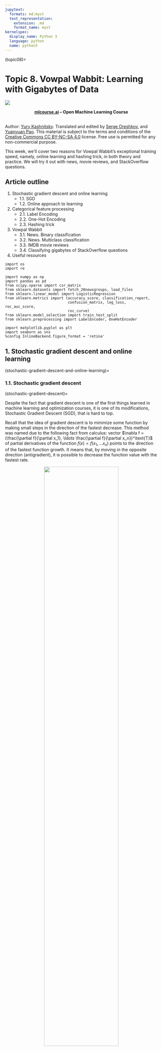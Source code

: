 ```yaml
---
jupytext:
  formats: md:myst
  text_representation:
    extension: .md
    format_name: myst
kernelspec:
  display_name: Python 3
  language: python
  name: python3
---
```


(topic08)=

# Topic 8. Vowpal Wabbit: Learning with Gigabytes of Data

<img src="https://habrastorage.org/webt/ia/m9/zk/iam9zkyzqebnf_okxipihkgjwnw.jpeg" />

**<center>[mlcourse.ai](https://mlcourse.ai) – Open Machine Learning Course** </center><br>

Author: [Yury Kashnitsky](https://yorko.github.io). Translated and edited by [Serge Oreshkov](https://www.linkedin.com/in/sergeoreshkov/), and [Yuanyuan Pao](https://www.linkedin.com/in/yuanyuanpao/). This material is subject to the terms and conditions of the [Creative Commons CC BY-NC-SA 4.0](https://creativecommons.org/licenses/by-nc-sa/4.0/) license. Free use is permitted for any non-commercial purpose.


This week, we'll cover two reasons for Vowpal Wabbit’s exceptional training speed, namely, online learning and hashing trick, in both theory and practice. We will try it out with news, movie reviews, and StackOverflow questions.

## Article outline
1. Stochastic gradient descent and online learning
    - 1.1. SGD
    - 1.2. Online approach to learning
2. Categorical feature processing
    - 2.1. Label Encoding
    - 2.2. One-Hot Encoding
    - 2.3. Hashing trick
3. Vowpal Wabbit
    - 3.1. News. Binary classification
    - 3.2. News. Multiclass classification
    - 3.3. IMDB movie reviews
    - 3.4. Classifying gigabytes of StackOverflow questions
4. Useful resources


```{code-cell} ipython3
import os
import re

import numpy as np
import pandas as pd
from scipy.sparse import csr_matrix
from sklearn.datasets import fetch_20newsgroups, load_files
from sklearn.linear_model import LogisticRegression
from sklearn.metrics import (accuracy_score, classification_report,
                             confusion_matrix, log_loss, roc_auc_score,
                             roc_curve)
from sklearn.model_selection import train_test_split
from sklearn.preprocessing import LabelEncoder, OneHotEncoder

import matplotlib.pyplot as plt
import seaborn as sns
%config InlineBackend.figure_format = 'retina'
```

## 1. Stochastic gradient descent and online learning
(stochastic-gradient-descent-and-online-learning)=
###  1.1. Stochastic gradient descent
(stochastic-gradient-descent)=

Despite the fact that gradient descent is one of the first things learned in machine learning and optimization courses, it is one of its modifications, Stochastic Gradient Descent (SGD), that is hard to top.

Recall that the idea of gradient descent is to minimize some function by making small steps in the direction of the fastest decrease. This method was named due to the following fact from calculus: vector $\nabla f = (\frac{\partial f}{\partial x_1}, \ldots \frac{\partial f}{\partial x_n})^\text{T}$ of partial derivatives of the function $f(x) = f(x_1, \ldots x_n)$ points to the direction of the fastest function growth. It means that, by moving in the opposite direction (antigradient), it is possible to decrease the function value with the fastest rate.

<div align="center">
<img src='../../_static/img/topic08/snowboarder_gesh.jpg' width=70%>  
</div>

Here is a snowboarder (me) in Sheregesh, Russia's most popular winter resort. (I highly recommended it if you like skiing or snowboarding). In addition to advertising the beautiful landscapes, this picture depicts the idea of gradient descent. If you want to ride as fast as possible, you need to choose the path of steepest descent. Calculating antigradients can be seen as evaluating the slope at various spots.

**Example**

The paired regression problem can be solved with gradient descent. Let us predict one variable using another: height with weight. Assume that these variables are linearly dependent. We will use the [SOCR](http://wiki.stat.ucla.edu/socr/index.php/SOCR_Data) dataset.


```{code-cell} ipython3
# for Jupyter-book, we copy data from GitHub, locally, to save Internet traffic,
# you can specify the data/ folder from the root of your cloned
# https://github.com/Yorko/mlcourse.ai repo, to save Internet traffic
DATA_PATH = "https://raw.githubusercontent.com/Yorko/mlcourse.ai/main/data/"
```


```{code-cell} ipython3
PATH_TO_WRITE_DATA = "../../../data/tmp/"
data_demo = pd.read_csv(os.path.join(DATA_PATH, "weights_heights.csv"))
```


```{code-cell} ipython3
plt.scatter(data_demo["Weight"], data_demo["Height"])
plt.xlabel("Weight in lb")
plt.ylabel("Height in inches");
```



Here we have a vector $x$ of dimension $\ell$ (weight of every person i.e. training sample) and $y$, a vector containing the height of every person in the dataset.

The task is the following: find weights $w_0$ and $w_1$ such that predicting height as $y_i = w_0 + w_1 x_i$ (where $y_i$ is $i$-th height value, $x_i$ is $i$-th weight value) minimizes the squared error (as well as mean squared error since $\frac{1}{\ell}$ doesn't make any difference ):

$$
SE(w_0, w_1) = \frac{1}{2}\sum_{i=1}^\ell(y_i - (w_0 + w_1x_{i}))^2 \rightarrow min_{w_0,w_1}
$$

We will use gradient descent, utilizing the partial derivatives of $SE(w_0, w_1)$ over weights $w_0$ and $w_1$.
An iterative training procedure is then defined by simple update formulas (we change model weights in small steps, proportional to a small constant $\eta$, towards the antigradient of the function $SE(w_0, w_1)$):

$$
\begin{array}{rcl} w_0^{(t+1)} = w_0^{(t)} -\eta \frac{\partial SE}{\partial w_0} |_{t} \\  w_1^{(t+1)} = w_1^{(t)} -\eta \frac{\partial SE}{\partial w_1} |_{t} \end{array}
$$

Computing the partial derivatives, we get the following:

$$
\begin{array}{rcl} w_0^{(t+1)} = w_0^{(t)} + \eta \sum_{i=1}^{\ell}(y_i - w_0^{(t)} - w_1^{(t)}x_i) \\  w_1^{(t+1)} = w_1^{(t)} + \eta \sum_{i=1}^{\ell}(y_i - w_0^{(t)} - w_1^{(t)}x_i)x_i \end{array}
$$

This math works quite well as long as the amount of data is not large (we will not discuss issues with local minima, saddle points, choosing the learning rate, moments and other stuff –- these topics are covered very thoroughly in [the Numeric Computation chapter](http://www.deeplearningbook.org/contents/numerical.html) in "Deep Learning").
There is an issue with batch gradient descent -- the gradient evaluation requires the summation of a number of values for every object from the training set. In other words, the algorithm requires a lot of iterations, and every iteration recomputes weights with formula which contains a sum $\sum_{i=1}^\ell$ over the whole training set. What happens when we have billions of training samples?

<div align="center">
<img src='../../_static/img/topic08/overfitting_meme.jpeg'
</div>

Hence the motivation for stochastic gradient descent! Simply put, we throw away the summation sign and update the weights only over single training samples (or a small number of them). In our case, we have the following:

$$
\begin{array}{rcl} w_0^{(t+1)} = w_0^{(t)} + \eta (y_i - w_0^{(t)} - w_1^{(t)}x_i) \\  w_1^{(t+1)} = w_1^{(t)} + \eta (y_i - w_0^{(t)} - w_1^{(t)}x_i)x_i \end{array}
$$

With this approach, there is no guarantee that we will move in best possible direction at every iteration. Therefore, we may need many more iterations, but we get much faster weight updates.

Andrew Ng has a good illustration of this in his [machine learning course](https://www.coursera.org/learn/machine-learning). Let's take a look.

<div align="center">
<img src='../../_static/img/topic08/ng_contour_plots.png'
</div>

These are the contour plots for some function, and we want to find the global minimum of this function. The red curve shows weight changes (in this picture, $\theta_0$ and $\theta_1$ correspond to our $w_0$ and $w_1$). According to the properties of a gradient, the direction of change at every point is orthogonal to contour plots. With stochastic gradient descent, weights are changing in a less predictable manner, and it even may seem that some steps are wrong by leading away from minima; however, both procedures converge to the same solution.

### 1.2. Online approach to learning
(online-approach-to-learning)=
Stochastic gradient descent gives us practical guidance for training both classifiers and regressors with large amounts of data up to hundreds of GBs (depending on computational resources).

Considering the case of paired regression, we can store the training data set $(X,y)$ in HDD without loading it into RAM (where it simply won't fit), read objects one by one, and update the weights of our model:

$$
\begin{array}{rcl} w_0^{(t+1)} = w_0^{(t)} + \eta (y_i - w_0^{(t)} - w_1^{(t)}x_i) \\  w_1^{(t+1)} = w_1^{(t)} + \eta (y_i - w_0^{(t)} - w_1^{(t)}x_i)x_i \end{array}
$$

After working through the whole training dataset, our loss function (for example, quadratic squared root error in regression or logistic loss in classification) will decrease, but it usually takes dozens of passes over the training set to make the loss small enough.

This approach to learning is called **online learning**, and this name emerged even before machine learning MOOC-s turned mainstream.

We did not discuss many specifics about SGD here. If you want dive into theory, I highly recommend ["Convex Optimization" by Stephen Boyd](https://www.amazon.com/Convex-Optimization-Stephen-Boyd/dp/0521833787). Now, we will introduce the Vowpal Wabbit library, which is good for training simple models with huge data sets thanks to stochastic optimization and another trick, feature hashing.

In scikit-learn, classifiers and regressors trained with SGD are named  `SGDClassifier` and `SGDRegressor` in `sklearn.linear_model`. These are nice implementations of SGD, but we'll focus on VW since it is more performant than sklearn's SGD models in many aspects.

## 2. Categorical feature processing

### 2.1. Label Encoding
Many classification and regression algorithms operate in Euclidean or metric space, implying that data is represented with vectors of real numbers. However, in real data, we often have categorical features with discrete values such as yes/no or January/February/.../December. We will see how to process this kind of data, particularly with linear models, and how to deal with many categorical features even when they have many unique values.

Let's explore the [UCI bank marketing dataset](https://archive.ics.uci.edu/ml/datasets/bank+marketing) where most of  features are categorical.


```{code-cell} ipython3
df = pd.read_csv(os.path.join(DATA_PATH, "bank_train.csv"))
labels = pd.read_csv(
    os.path.join(DATA_PATH, "bank_train_target.csv"), header=None
)

df.head()
```

We can see that most of features are not represented by numbers. This poses a problem because we cannot use most machine learning methods (at least those implemented in scikit-learn) out-of-the-box.

Let's dive into the "education" feature.


```{code-cell} ipython3
df["education"].value_counts().plot.barh();
```



The most straightforward solution is to map each value of this feature into a unique number. For example, we can map  `university.degree` to 0, `basic.9y` to 1, and so on. You can use `sklearn.preprocessing.LabelEncoder` to perform this mapping.


```{code-cell} ipython3
label_encoder = LabelEncoder()
```

The `fit` method of this class finds all unique values and builds the actual mapping between categories and numbers, and the `transform` method  converts the categories into numbers. After `fit` is executed, `label_encoder` will have the `classes_` attribute with all unique values of the feature. Let us count them to make sure the transformation was correct.


```{code-cell} ipython3
mapped_education = pd.Series(label_encoder.fit_transform(df["education"]))
mapped_education.value_counts().plot.barh()
print(dict(enumerate(label_encoder.classes_)))
```


```{code-cell} ipython3
df["education"] = mapped_education
df.head()
```

Let's apply the transformation to other columns of type `object`.


```{code-cell} ipython3
categorical_columns = df.columns[df.dtypes == "object"].union(["education"])
for column in categorical_columns:
    df[column] = label_encoder.fit_transform(df[column])
df.head()
```

The main issue with this approach is that we have now introduced some relative ordering where it might not exist.  

For example, we implicitly introduced algebra over the values of the job feature where we can now substract the job of client #2 from the job of client #1 :


```{code-cell} ipython3
df.loc[1].job - df.loc[2].job
```


Does this operation make any sense? Not really. Let's try to train logistic regression with this feature transformation.


```{code-cell} ipython3
def logistic_regression_accuracy_on(dataframe, labels):
    features = dataframe
    train_features, test_features, train_labels, test_labels = train_test_split(
        features, labels
    )

    logit = LogisticRegression()
    logit.fit(train_features, train_labels)
    return classification_report(test_labels, logit.predict(test_features))


print(logistic_regression_accuracy_on(df[categorical_columns], labels))
```



We can see that logistic regression never predicts class 1. In order to use linear models with categorical features, we will use a different approach: One-Hot Encoding.

### 2.2. One-Hot Encoding

Suppose that some feature can have one of 10 unique values. One-hot encoding creates 10 new features corresponding to these unique values, all of them *except one* are zeros.


```{code-cell} ipython3
one_hot_example = pd.DataFrame([{i: 0 for i in range(10)}])
one_hot_example.loc[0, 6] = 1
one_hot_example
```

This idea is implemented in the `OneHotEncoder` class from `sklearn.preprocessing`. By default `OneHotEncoder` transforms data into a sparse matrix to save memory space because most of the values are zeroes and because we do not want to take up more RAM. However, in this particular example, we do not encounter such problems, so we are going to use a "dense" matrix representation.


```{code-cell} ipython3
onehot_encoder = OneHotEncoder(sparse_output=False)
```


```{code-cell} ipython3
encoded_categorical_columns = pd.DataFrame(
    onehot_encoder.fit_transform(df[categorical_columns])
)
encoded_categorical_columns.head()
```

We have 53 columns that correspond to the number of unique values of categorical features in our data set. When transformed with One-Hot Encoding, this data can be used with linear models:


```{code-cell} ipython3
print(logistic_regression_accuracy_on(encoded_categorical_columns, labels))
```


### 2.3. Hashing trick

Real data can be volatile, meaning we cannot guarantee that new values of categorical features will not occur. This issue hampers using a trained model on new data. Besides that, `LabelEncoder` requires preliminary analysis of the whole dataset and storage of constructed mappings in memory, which makes it difficult to work with large datasets.

There is a simple approach to vectorization of categorical data based on hashing and is known as, not-so-surprisingly, the hashing trick.

Hash functions can help us find unique codes for different feature values, for example:


```{code-cell} ipython3
for s in ("university.degree", "high.school", "illiterate"):
    print(s, "->", hash(s))
```


We will not use negative values or values of high magnitude, so we restrict the range of values for the hash function:


```{code-cell} ipython3
hash_space = 25
for s in ("university.degree", "high.school", "illiterate"):
    print(s, "->", hash(s) % hash_space)
```


Imagine that our data set contains a single (i.e. not married) student, who received a call on Monday. His feature vectors will be created similarly as in the case of One-Hot Encoding but in the space with fixed range for all features:


```{code-cell} ipython3
hashing_example = pd.DataFrame([{i: 0.0 for i in range(hash_space)}])
for s in ("job=student", "marital=single", "day_of_week=mon"):
    print(s, "->", hash(s) % hash_space)
    hashing_example.loc[0, hash(s) % hash_space] = 1
hashing_example
```


We want to point out that we hash not only feature values but also pairs of **feature name + feature value**. It is important to do this so that we can distinguish the same values of different features.


```{code-cell} ipython3
assert hash("no") == hash("no")
assert hash("housing=no") != hash("loan=no")
```

Is it possible to have a collision when using hash codes? Sure, it is possible, but it is a rare case with large enough hashing spaces. Even if collision occurs, regression or classification metrics will not suffer much. In this case, hash collisions work as a form of regularization.

<div align="center">
<img src='../../_static/img/topic08/hash_trick_wtf.jpeg'
</div>

You may be saying "WTF?"; hashing seems counterintuitive. This is true, but these heuristics sometimes are, in fact, the only plausible approach to work with categorical data (what else can you do if you have 30M features?). Moreover, this technique has proven to just work. As you work more with data, you may see this for yourself.

A good analysis of hash collisions, their dependency on feature space and hashing space dimensions and affecting classification/regression performance is done in [this article](https://booking.ai/dont-be-tricked-by-the-hashing-trick-192a6aae3087) by Booking.com.

## 3. Vowpal Wabbit

[Vowpal Wabbit](https://github.com/JohnLangford/vowpal_wabbit) (VW) is one of the most widespread machine learning libraries used in industry. It is prominent for its training speed and support of many training modes, especially for online learning with big and high-dimensional data. This is one of the major merits of the library. Also, with the hashing trick implemented, Vowpal Wabbit is a perfect choice for working with text data.

Shell is the main interface for VW.


```{code-cell} ipython3
!vw --help | head
```

Vowpal Wabbit reads data from files or from standard input stream (stdin) with the following format:

`[Label] [Importance] [Tag]|Namespace Features |Namespace Features ... |Namespace Features`

`Namespace=String[:Value]`

`Features=(String[:Value] )*`

here [] denotes non-mandatory elements, and (...)\* means multiple inputs allowed.

- **Label** is a number. In the case of classification, it is usually 1 and -1; for regression, it is a real float value
- **Importance** is a number. It denotes the sample weight during training. Setting this helps when working with imbalanced data.
- **Tag** is a string without spaces. It is the "name" of the sample that VW saves upon prediction. In order to separate Tag from Importance, it is better to start Tag with the ' character.
- **Namespace** is for creating different feature spaces.
- **Features** are object features inside a given **Namespace**. Features have weight 1.0 by default, but it can be changed, for example feature:0.1.


The following string matches the VW format:

```
1 1.0 |Subject WHAT car is this |Organization University of Maryland:0.5 College Park
```


Let's check the format by running VW with this training sample:


```{code-cell} ipython3
! echo '1 1.0 |Subject WHAT car is this |Organization University of Maryland:0.5 College Park' | vw
```

VW is a wonderful tool for working with text data. We'll illustrate it with the [20newsgroups dataset](https://scikit-learn.org/0.19/datasets/twenty_newsgroups.html), which contains letters from 20 different newsletters.


### 3.1. News. Binary classification.


```{code-cell} ipython3
# load data with sklearn's function
newsgroups = fetch_20newsgroups(data_home=PATH_TO_WRITE_DATA)
```


```{code-cell} ipython3
newsgroups["target_names"]
```

Lets look at the first document in this collection:


```{code-cell} ipython3
text = newsgroups["data"][0]
target = newsgroups["target_names"][newsgroups["target"][0]]

print("-----")
print(target)
print("-----")
print(text.strip())
print("----")
```


Now we convert the data into something Vowpal Wabbit can understand. We will throw away words shorter than 3 symbols. Here, we will skip some important NLP stages such as stemming and lemmatization; however, we will later see that VW solves the problem even without these steps.


```{code-cell} ipython3
def to_vw_format(document, label=None):
    return (
        str(label or "")
        + " |text "
        + " ".join(re.findall("\w{3,}", document.lower()))
        + "\n"
    )


to_vw_format(text, 1 if target == "rec.autos" else -1)
```



We split the dataset into train and test and write these into separate files. We will consider a document as positive if it corresponds to **rec.autos**. Thus, we are constructing a model which distinguishes articles about cars from other topics:


```{code-cell} ipython3
all_documents = newsgroups["data"]
all_targets = [
    1 if newsgroups["target_names"][target] == "rec.autos" else -1
    for target in newsgroups["target"]
]
```


```{code-cell} ipython3
train_documents, test_documents, train_labels, test_labels = train_test_split(
    all_documents, all_targets, random_state=7
)

with open(os.path.join(PATH_TO_WRITE_DATA, "20news_train.vw"), "w") as vw_train_data:
    for text, target in zip(train_documents, train_labels):
        vw_train_data.write(to_vw_format(text, target))
with open(os.path.join(PATH_TO_WRITE_DATA, "20news_test.vw"), "w") as vw_test_data:
    for text in test_documents:
        vw_test_data.write(to_vw_format(text))
```

Now, we pass the created training file to Vowpal Wabbit. We solve the classification problem with a hinge loss function (linear SVM). The trained model will be saved in the `20news_model.vw` file:


```
!vw -d $PATH_TO_WRITE_DATA/20news_train.vw --loss_function hinge -f $PATH_TO_WRITE_DATA/20news_model.vw
```

VW prints a lot of interesting info while training (one can suppress it with the `--quiet` parameter). You can see [documentation](https://vowpalwabbit.org/docs/vowpal_wabbit/python/latest/tutorials/cmd_linear_regression.html#vowpal-wabbit-output) of the diagnostic output. Note how average loss drops while training. For loss computation, VW uses samples it has never seen before, so this measure is usually accurate. Now, we apply our trained model to the test set, saving predictions into a file with the `-p` flag:  

```
!vw -i $PATH_TO_WRITE_DATA/20news_model.vw -t -d $PATH_TO_WRITE_DATA/20news_test.vw -p $PATH_TO_WRITE_DATA/20news_test_predictions.txt
```

Now we load our predictions, compute AUC, and plot the ROC curve:


```{code-cell} ipython3
with open(os.path.join(PATH_TO_WRITE_DATA, "20news_test_predictions.txt")) as pred_file:
    test_prediction = [float(label) for label in pred_file.readlines()]

auc = roc_auc_score(test_labels, test_prediction)
roc_curve = roc_curve(test_labels, test_prediction)


plt.plot(roc_curve[0], roc_curve[1])
plt.plot([0, 1], [0, 1])
plt.xlabel("FPR")
plt.ylabel("TPR")
plt.title("test AUC = %f" % (auc))
plt.axis([-0.05, 1.05, -0.05, 1.05]);
```

The AUC value we get shows that we have achieved high classification quality.

### 3.2. News. Multiclass classification

We will use the same news dataset, but, this time, we will solve a multiclass classification problem. `Vowpal Wabbit` is a little picky – it wants labels starting from 1 till K, where K – is the number of classes in the classification task (20 in our case). So we will use LabelEncoder and add 1 afterwards (recall that `LabelEncoder` maps labels into range from 0 to K-1).

```{code-cell} ipython3
all_documents = newsgroups["data"]
topic_encoder = LabelEncoder()
all_targets_mult = topic_encoder.fit_transform(newsgroups["target"]) + 1
```

**The data is the same, but we have changed the labels, train_labels_mult and test_labels_mult, into label vectors from 1 to 20.**


```{code-cell} ipython3
train_documents, test_documents, train_labels_mult, test_labels_mult = train_test_split(
    all_documents, all_targets_mult, random_state=7
)

with open(os.path.join(PATH_TO_WRITE_DATA, "20news_train_mult.vw"), "w") as vw_train_data:
    for text, target in zip(train_documents, train_labels_mult):
        vw_train_data.write(to_vw_format(text, target))
with open(os.path.join(PATH_TO_WRITE_DATA, "20news_test_mult.vw"), "w") as vw_test_data:
    for text in test_documents:
        vw_test_data.write(to_vw_format(text))
```

We train Vowpal Wabbit in multiclass classification mode, passing the `oaa` parameter("one against all") with the number of classes. Also, let's see what parameters our model quality is dependent on (more info can be found in the [official Vowpal Wabbit tutorial](https://github.com/JohnLangford/vowpal_wabbit/wiki/Tutorial)):
 - learning rate (-l, 0.5 default) – rate of weight change on every step
 - learning rate decay (--power_t, 0.5 default) – it is proven in practice, that, if the learning rate drops with the number of steps in stochastic gradient descent, we approach the minimum loss better
 - loss function (--loss_function) – the entire training algorithm depends on it. See [docs](https://github.com/JohnLangford/vowpal_wabbit/wiki/Loss-functions) for loss functions
 - Regularization (-l1) – note that VW  calculates regularization for every object. That is why we usually set regularization values to about $10^{-20}.$

Additionally, we can try automatic Vowpal Wabbit parameter tuning with [Hyperopt](https://github.com/hyperopt/hyperopt).

```
!vw --oaa 20 $PATH_TO_WRITE_DATA/20news_train_mult.vw -f $PATH_TO_WRITE_DATA/20news_model_mult.vw --loss_function=hinge
```

```
!vw -i $PATH_TO_WRITE_DATA/20news_model_mult.vw -t -d $PATH_TO_WRITE_DATA/20news_test_mult.vw -p $PATH_TO_WRITE_DATA/20news_test_predictions_mult.txt
```

```{code-cell} ipython3
with open(
    os.path.join(PATH_TO_WRITE_DATA, "20news_test_predictions_mult.txt")
) as pred_file:
    test_prediction_mult = [float(label) for label in pred_file.readlines()]
```

```{code-cell} ipython3
accuracy_score(test_labels_mult, test_prediction_mult)
```

Here is how often the model misclassifies atheism with other topics:


```{code-cell} ipython3
M = confusion_matrix(test_labels_mult, test_prediction_mult)
for i in np.where(M[0, :] > 0)[0][1:]:
    print(newsgroups["target_names"][i], M[0, i])
```


### 3.3. IMDB movie reviews
In this part we will do binary classification of [IMDB](http://www.imdb.com) (International Movie DataBase) movie reviews. We will see how fast Vowpal Wabbit performs.

Using the `load_files` function from `sklearn.datasets`, we load the movie reviews datasets. It's the same dataset we used in topic04 part4 notebook.


```{code-cell} ipython3
import tarfile
# Download the dataset if not already in place
from io import BytesIO

import requests

url = "http://ai.stanford.edu/~amaas/data/sentiment/aclImdb_v1.tar.gz"


def load_imdb_dataset(extract_path=PATH_TO_WRITE_DATA, overwrite=False):
    # check if existed already
    if (
        os.path.isfile(os.path.join(extract_path, "aclImdb", "README"))
        and not overwrite
    ):
        print("IMDB dataset is already in place.")
        return

    print("Downloading the dataset from:  ", url)
    response = requests.get(url)

    tar = tarfile.open(mode="r:gz", fileobj=BytesIO(response.content))

    data = tar.extractall(extract_path)


load_imdb_dataset()
```


Read train data, separate labels.


```{code-cell} ipython3
PATH_TO_IMDB = PATH_TO_WRITE_DATA + "aclImdb"

reviews_train = load_files(
    os.path.join(PATH_TO_IMDB, "train"), categories=["pos", "neg"]
)

text_train, y_train = reviews_train.data, reviews_train.target
```


```{code-cell} ipython3
print("Number of documents in training data: %d" % len(text_train))
print(np.bincount(y_train))
```


Do the same for the test set.


```{code-cell} ipython3
reviews_test = load_files(os.path.join(PATH_TO_IMDB, "test"), categories=["pos", "neg"])
text_test, y_test = reviews_test.data, reviews_test.target
```


```{code-cell} ipython3
print("Number of documents in test data: %d" % len(text_test))
print(np.bincount(y_test))
```

Take a look at examples of reviews and their corresponding labels.


```{code-cell} ipython3
text_train[0]
```

```{code-cell} ipython3
y_train[0]  # good review
```

```{code-cell} ipython3
text_train[1]
```



```{code-cell} ipython3
y_train[1]  # bad review
```

```{code-cell} ipython3
to_vw_format(str(text_train[1]), 1 if y_train[0] == 1 else -1)
```

Now, we prepare training (`movie_reviews_train.vw`), validation (`movie_reviews_valid.vw`), and test (`movie_reviews_test.vw`) sets for Vowpal Wabbit. We will use 70% for training, 30% for the hold-out set.


```{code-cell} ipython3
train_share = int(0.7 * len(text_train))
train, valid = text_train[:train_share], text_train[train_share:]
train_labels, valid_labels = y_train[:train_share], y_train[train_share:]
```


```{code-cell} ipython3
len(train_labels), len(valid_labels)
```


```{code-cell} ipython3
with open(
    os.path.join(PATH_TO_WRITE_DATA, "movie_reviews_train.vw"), "w"
) as vw_train_data:
    for text, target in zip(train, train_labels):
        vw_train_data.write(to_vw_format(str(text), 1 if target == 1 else -1))
with open(
    os.path.join(PATH_TO_WRITE_DATA, "movie_reviews_valid.vw"), "w"
) as vw_train_data:
    for text, target in zip(valid, valid_labels):
        vw_train_data.write(to_vw_format(str(text), 1 if target == 1 else -1))
with open(os.path.join(PATH_TO_WRITE_DATA, "movie_reviews_test.vw"), "w") as vw_test_data:
    for text in text_test:
        vw_test_data.write(to_vw_format(str(text)))
```


```{code-cell} ipython3
!head -2 $PATH_TO_WRITE_DATA/movie_reviews_train.vw
```



```{code-cell} ipython3
!head -2 $PATH_TO_WRITE_DATA/movie_reviews_valid.vw
```


```{code-cell} ipython3
!head -2 $PATH_TO_WRITE_DATA/movie_reviews_test.vw
```


**Now we launch Vowpal Wabbit with the following arguments:**

 - `-d`, path to training set (corresponding .vw file)
 - `--loss_function` – hinge (feel free to experiment here)
 - `-f` – path to the output file (which can also be in the .vw format)


```{code-cell} ipython3
!vw -d $PATH_TO_WRITE_DATA/movie_reviews_train.vw --loss_function hinge \
-f $PATH_TO_WRITE_DATA/movie_reviews_model.vw --quiet
```

Next, make the hold-out prediction with the following VW arguments:
 - `-i` –path to the trained model (.vw file)
 - `-d` – path to the hold-out set (.vw file)
 - `-p` – path to a txt-file where the predictions will be stored
 - `-t` - tells VW to ignore labels


```{code-cell} ipython3
!vw -i $PATH_TO_WRITE_DATA/movie_reviews_model.vw -t \
-d $PATH_TO_WRITE_DATA/movie_reviews_valid.vw -p $PATH_TO_WRITE_DATA/movie_valid_pred.txt --quiet
```

Read the predictions from the text file and estimate the accuracy and ROC AUC. Note that VW prints probability estimates of the +1 class. These estimates are distributed from  -1 to 1, so we can convert these into binary answers, assuming that positive values belong to class 1.


```{code-cell} ipython3
with open(os.path.join(PATH_TO_WRITE_DATA, "movie_valid_pred.txt")) as pred_file:
    valid_prediction = [float(label) for label in pred_file.readlines()]
print(
    "Accuracy: {}".format(
        round(
            accuracy_score(
                valid_labels, [int(pred_prob > 0) for pred_prob in valid_prediction]
            ),
            3,
        )
    )
)
print("AUC: {}".format(round(roc_auc_score(valid_labels, valid_prediction), 3)))
```

Again, do the same for the test set.


```{code-cell} ipython3
!vw -i $PATH_TO_WRITE_DATA/movie_reviews_model.vw -t \
-d $PATH_TO_WRITE_DATA/movie_reviews_test.vw \
-p $PATH_TO_WRITE_DATA/movie_test_pred.txt --quiet
```


```{code-cell} ipython3
with open(os.path.join(PATH_TO_WRITE_DATA, "movie_test_pred.txt")) as pred_file:
    test_prediction = [float(label) for label in pred_file.readlines()]
print(
    "Accuracy: {}".format(
        round(
            accuracy_score(
                y_test, [int(pred_prob > 0) for pred_prob in test_prediction]
            ),
            3,
        )
    )
)
print("AUC: {}".format(round(roc_auc_score(y_test, test_prediction), 3)))
```



Let's try to achieve a higher accuracy by incorporating bigrams.


```{code-cell} ipython3
!vw -d $PATH_TO_WRITE_DATA/movie_reviews_train.vw \
 --loss_function hinge --ngram 2 -f $PATH_TO_WRITE_DATA/movie_reviews_model2.vw --quiet
```


```{code-cell} ipython3
!vw -i$PATH_TO_WRITE_DATA/movie_reviews_model2.vw -t -d $PATH_TO_WRITE_DATA/movie_reviews_valid.vw \
-p $PATH_TO_WRITE_DATA/movie_valid_pred2.txt --quiet
```


```{code-cell} ipython3
with open(os.path.join(PATH_TO_WRITE_DATA, "movie_valid_pred2.txt")) as pred_file:
    valid_prediction = [float(label) for label in pred_file.readlines()]
print(
    "Accuracy: {}".format(
        round(
            accuracy_score(
                valid_labels, [int(pred_prob > 0) for pred_prob in valid_prediction]
            ),
            3,
        )
    )
)
print("AUC: {}".format(round(roc_auc_score(valid_labels, valid_prediction), 3)))
```



```{code-cell} ipython3
!vw -i $PATH_TO_WRITE_DATA/movie_reviews_model2.vw -t -d $PATH_TO_WRITE_DATA/movie_reviews_test.vw \
-p $PATH_TO_WRITE_DATA/movie_test_pred2.txt --quiet
```


```{code-cell} ipython3
with open(os.path.join(PATH_TO_WRITE_DATA, "movie_test_pred2.txt")) as pred_file:
    test_prediction2 = [float(label) for label in pred_file.readlines()]
print(
    "Accuracy: {}".format(
        round(
            accuracy_score(
                y_test, [int(pred_prob > 0) for pred_prob in test_prediction2]
            ),
            3,
        )
    )
)
print("AUC: {}".format(round(roc_auc_score(y_test, test_prediction2), 3)))
```

Adding bigrams really helped to improve our model!

### 3.4. Classifying gigabytes of StackOverflow questions

This section has been moved to Kaggle, please explore [this Notebook](https://www.kaggle.com/kashnitsky/topic-8-online-learning-and-vowpal-wabbit).


## 4. Useful resources
- The same notebook as am interactive web-based [Kaggle Kernel](https://www.kaggle.com/kashnitsky/topic-8-online-learning-and-vowpal-wabbit)
- ["Training while reading"](https://www.kaggle.com/kashnitsky/training-while-reading-vowpal-wabbit-starter) - an example of the Python wrapper usage
- Main course [site](https://mlcourse.ai), [course repo](https://github.com/Yorko/mlcourse.ai), and YouTube [channel](https://www.youtube.com/watch?v=QKTuw4PNOsU&list=PLVlY_7IJCMJeRfZ68eVfEcu-UcN9BbwiX)
- Course materials as a [Kaggle Dataset](https://www.kaggle.com/kashnitsky/mlcourse)
- Official VW [documentation](https://github.com/JohnLangford/vowpal_wabbit/wiki) on Github
- ["Awesome Vowpal Wabbit"](https://github.com/VowpalWabbit/vowpal_wabbit/wiki/Awesome-Vowpal-Wabbit) Wiki
- [Don’t be tricked by the Hashing Trick](https://booking.ai/dont-be-tricked-by-the-hashing-trick-192a6aae3087) - analysis of hash collisions, their dependency on feature space and hashing space dimensions and affecting classification/regression performance
- ["Numeric Computation" Chapter](http://www.deeplearningbook.org/contents/numerical.html) of the [Deep Learning book](http://www.deeplearningbook.org/)
- ["Convex Optimization" by Stephen Boyd](https://www.amazon.com/Convex-Optimization-Stephen-Boyd/dp/0521833787)
- "Command-line Tools can be 235x Faster than your Hadoop Cluster" [post](https://adamdrake.com/command-line-tools-can-be-235x-faster-than-your-hadoop-cluster.html)
- Benchmarking various ML algorithms on Criteo 1TB dataset on [GitHub](https://github.com/rambler-digital-solutions/criteo-1tb-benchmark)
- [VW on FastML.com](http://fastml.com/blog/categories/vw/)
